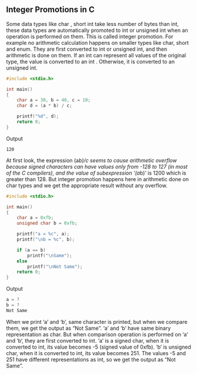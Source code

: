 ## Integer Promotions in C

Some data types like char , short int take less number of bytes than int, these data types are automatically promoted to int or unsigned int when an operation is performed on them. This is called integer promotion. For example no arithmetic calculation happens on smaller types like char, short and enum. They are first converted to int or unsigned int, and then arithmetic is done on them. If an int can represent all values of the original type, the value is converted to an int . Otherwise, it is converted to an unsigned int. 

```c
#include <stdio.h>

int main()
{
    char a = 30, b = 40, c = 10;
    char d = (a * b) / c;

    printf("%d", d);
    return 0;
}
```

Output
```
120
```

At first look, the expression (a*b)/c seems to cause arithmetic overflow because signed characters can have values only from -128 to 127 (in most of the C compilers), and the value of subexpression ‘(a*b)’ is 1200 which is greater than 128. But integer promotion happens here in arithmetic done on char types and we get the appropriate result without any overflow. 

```c
#include <stdio.h>

int main()
{
    char a = 0xfb;
    unsigned char b = 0xfb;

    printf("a = %c", a);
    printf("\nb = %c", b);

    if (a == b)
        printf("\nSame");
    else
        printf("\nNot Same");
    return 0;
}
```

Output
```c
a = ?
b = ?
Not Same 
```

When we print ‘a’ and ‘b’, same character is printed, but when we compare them, we get the output as “Not Same”. ‘a’ and ‘b’ have same binary representation as char. But when comparison operation is performed on ‘a’ and ‘b’, they are first converted to int. ‘a’ is a signed char, when it is converted to int, its value becomes -5 (signed value of 0xfb). ‘b’ is unsigned char, when it is converted to int, its value becomes 251. The values -5 and 251 have different representations as int, so we get the output as “Not Same”. 